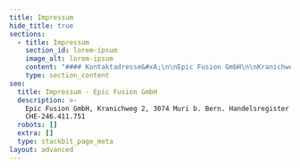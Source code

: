 ```yaml
---
title: Impressum
hide_title: true
sections:
  - title: Impressum
    section_id: lorem-ipsum
    image_alt: lorem-ipsum
    content: "#### Kontaktadresse&#xA;\n\nEpic Fusion GmbH\n\nKranichweg 2, CH - 3074 Muri b. Bern, Switzerland\n\nTel. +41 31 511 60 00 |  E-Mail: hello@epicfusion.com\n\n#### Vertretungsberechtigte Personen\n\nSanche Baskaran, Andreas Schmerek\n\n#### Handeslregistereintrag\n\nEingetragener Firmenname: Epic Fusion GmbH\n\nUID CHE-246.411.751, Handelsregisteramt Bern\n\n##### Mehrwertsteuernummer\n\nCHE-246.411.751 MWST\n\n#### Haftungsauschluss\n\nDer Autor übernimmt keinerlei Gewähr hinsichtlich der inhaltlichen Richtigkeit, Genauigkeit, Aktualität, Zuverlässigkeit und Vollständigkeit der Informationen. Haftungsansprüche gegen den Autor wegen Schäden materieller oder immaterieller Art, welche aus dem Zugriff oder der Nutzung bzw. Nichtnutzung der veröffentlichten Informationen, durch Missbrauch der Verbindung oder durch technische Störungen entstanden sind, werden ausgeschlossen. Alle Angebote sind unverbindlich. Der Autor behält es sich ausdrücklich vor, Teile der Seiten oder das gesamte Angebot ohne gesonderte Ankündigung zu verändern, zu ergänzen, zu löschen oder die Veröffentlichung zeitweise oder endgültig einzustellen.\n\n#### &#xA;&#xA;Haftung für Links\n\nVerweise und Links auf Webseiten Dritter liegen ausserhalb unseres Verantwortungsbereichs Es wird jegliche Verantwortung für solche Webseiten abgelehnt. Der Zugriff und die Nutzung solcher Webseiten erfolgen auf eigene Gefahr des Nutzers oder der Nutzerin.\n\n#### Urheberrechte\n\nDie Urheber- und alle anderen Rechte an Inhalten, Bildern, Fotos oder anderen Dateien auf der Website gehören ausschliesslich der Firma Epic Fusion GmbH oder den speziell genannten Rechtsinhabern. Für die Reproduktion jeglicher Elemente ist die schriftliche Zustimmung der Urheberrechtsträger im Voraus einzuholen.\n\n#### Datenschutz\n\nGestützt auf Artikel 13 der schweizerischen Bundesverfassung und die datenschutzrechtlichen Bestimmungen des Bundes (Datenschutzgesetz, DSG) hat jede Person Anspruch auf Schutz ihrer Privatsphäre sowie auf Schutz vor Missbrauch ihrer persönlichen Daten. Wir halten diese Bestimmungen ein. Persönliche Daten werden streng vertraulich behandelt und weder an Dritte verkauft noch weiter gegeben.\n\nIn enger Zusammenarbeit mit unseren Hosting-Providern bemühen wir uns, die Datenbanken so gut wie möglich vor fremden Zugriffen, Verlusten, Missbrauch oder vor Fälschung zu schützen.\n\nBeim Zugriff auf unsere Webseiten werden folgende Daten in Logfiles gespeichert: IP-Adresse, Datum, Uhrzeit, Browser-Anfrage und allg. übertragene Informationen zum Betriebssystem resp. Browser. Diese Nutzungsdaten bilden die Basis für statistische, anonyme Auswertungen, so dass Trends erkennbar sind, anhand derer wir unsere Angebote entsprechend verbessern können.\n\n##### Datenschutzerklärung für die Nutzung von Google Analytics\n\nDiese Website benutzt Google Analytics, einen Webanalysedienst der Google Inc. (\"Google\"). Google Analytics verwendet sog. \"Cookies\", Textdateien, die auf Ihrem Computer gespeichert werden und die eine Analyse der Benutzung der Website durch Sie ermöglichen. Die durch den Cookie erzeugten Informationen über Ihre Benutzung dieser Website werden in der Regel an einen Server von Google in den USA übertragen und dort gespeichert. Im Falle der Aktivierung der IP-Anonymisierung auf dieser Webseite wird Ihre IP-Adresse von Google jedoch innerhalb von Mitgliedstaaten der Europäischen Union oder in anderen Vertragsstaaten des Abkommens über den Europäischen Wirtschaftsraum zuvor gekürzt.\n\nNur in Ausnahmefällen wird die volle IP-Adresse an einen Server von Google in den USA übertragen und dort gekürzt. Google wird diese Informationen benutzen, um Ihre Nutzung der Website auszuwerten, um Reports über die Websiteaktivitäten für die Websitebetreiber zusammenzustellen und um weitere mit der Websitenutzung und der Internetnutzung verbundene Dienstleistungen zu erbringen. Auch wird Google diese Informationen gegebenenfalls an Dritte übertragen, sofern dies gesetzlich vorgeschrieben oder soweit Dritte diese Daten im Auftrag von Google verarbeiten. Die im Rahmen von Google Analytics von Ihrem Browser übermittelte IP-Adresse wird nicht mit anderen Daten von Google zusammengeführt.\n\nSie können die Installation der Cookies durch eine entsprechende Einstellung Ihrer Browser Software verhindern; wir weisen Sie jedoch darauf hin, dass Sie in diesem Fall gegebenenfalls nicht sämtliche Funktionen dieser Website voll umfänglich nutzen können. Durch die Nutzung dieser Website erklären Sie sich mit der Bearbeitung der über Sie erhobenen Daten durch Google in der zuvor beschriebenen Art und Weise und zu dem zuvor benannten Zweck einverstanden.\n\n##### Datenschutzerklärung für die Nutzung von Netlify\n\nBeim Hosting der Website und der darüber erhobenen Daten arbeiten wir mit dritten Dienstleistern (Auftragsverarbeitern) zusammen, namentlich Netlify, einem Dienst der Netlify, Inc., USA, auf der Grundlage einer Vereinbarung über Auftragsdatenverarbeitung Netlify. Die Datenschutzerklärung von Netlify ist hier zu finden:\_[https://www.netlify.com/privacy\_](https://www.netlify.com/privacy)\_und\_<https://www.netlify.com/gdpr>\n\n\n\nMuri, der 01.05.2021\n"
    type: section_content
seo:
  title: Impressum - Epic Fusion GmbH
  description: >-
    Epic Fusion GmbH, Kranichweg 2, 3074 Muri b. Bern. Handelsregister UID
    CHE-246.411.751
  robots: []
  extra: []
  type: stackbit_page_meta
layout: advanced
---
```

